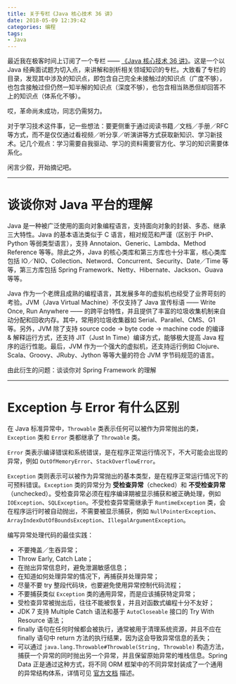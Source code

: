 ```yaml
---
title: 关于专栏《Java 核心技术 36 讲》
date: 2018-05-09 12:39:42
categories: 编程
tags:
- Java
---
```

最近我在极客时间上订阅了一个专栏 —— [《Java 核心技术 36 讲》](https://time.geekbang.org/column/intro/82)。<!-- more -->这是一个以 Java 经典面试题为切入点，来讲解和剖析相关领域知识的专栏。大致看了专栏的目录，发现其中涉及的知识点，即包含自己完全未接触过的知识点（广度不够），也包含接触过但仍然一知半解的知识点（深度不够），也包含相当熟悉但却回答不上的知识点（体系化不够）。

哎，革命尚未成功，同志仍需努力。

对于学习技术这件事，记一些想法：要更侧重于通过阅读书籍／文档／手册／RFC 等方式，而不是仅仅通过看视频／听分享／听演讲等方式获取新知识、学习新技术。记几个观点：学习需要自我驱动、学习的资料需要官方化、学习的知识需要体系化。

闲言少叙，开始摘记吧。

---

# 谈谈你对 Java 平台的理解

Java 是一种被广泛使用的面向对象编程语言，支持面向对象的封装、多态、继承三大特性。Java 的基本语法类似于 C 语言，相对规范和严谨（区别于 PHP、Python 等弱类型语言），支持 Annotaion、Generic、Lambda、Method Reference 等等。除此之外，Java 的核心类库和第三方库也十分丰富，核心类库包括 IO／NIO、Collection、Netword、Concurrent、Security、Date／Time 等等，第三方库包括 Spring Framework、Netty、Hibernate、Jackson、Guava 等等。

Java 作为一个老牌且成熟的编程语言，其发展多年的虚拟机也经受了业界苛刻的考验。JVM（Java Virtual Machine）不仅支持了 Java 宣传标语 —— Write Once, Run Anywhere —— 的跨平台特性，并且提供了丰富的垃圾收集机制来自动分配和回收内存。其中，常用的垃圾收集器如 Serial、Parallel、CMS、G1 等。另外，JVM 除了支持 source code -> byte code -> machine code 的编译 & 解释运行方式，还支持 JIT（Just In Time）编译方式，能够极大提高 Java 程序的运行性能。最后，JVM 作为一个强大的虚拟机，还支持运行例如 Clojure、Scala、Groovy、JRuby、Jython 等等大量的符合 JVM 字节码规范的语言。

由此衍生的问题：谈谈你对 Spring Framework 的理解

---

# Exception 与 Error 有什么区别
在 Java 标准异常中，`Throwable` 类表示任何可以被作为异常抛出的类，`Exception` 类和 `Error` 类都继承了 `Throwable` 类。

`Error` 类表示编译错误和系统错误，是在程序正常运行情况下，不大可能会出现的异常，例如 `OutOfMemoryError`、`StackOverflowError`。

`Exception` 类则表示可以被作为异常抛出的基本类型，是在程序正常运行情况下的可预料错误。`Exception` 类的异常分为 **受检查异常**（checked）和 **不受检查异常**（unchecked）。受检查异常必须在程序编译期被显示捕获和被正确处理，例如 `IOException`、`SQLException`。不受检查异常需继承于 `RuntimeException` 类，会在程序运行时被自动抛出，不需要被显示捕获，例如 `NullPointerException`、`ArrayIndexOutOfBoundsException`、`IllegalArgumentException`。

编写异常处理代码的最佳实践：
- 不要掩盖／生吞异常；
- Throw Early, Catch Late；
- 在抛出异常信息时，避免泄漏敏感信息；
- 在知道如何处理异常的情况下，再捕获并处理异常；
- 尽量不要 try 整段代码块，也要避免使用异常控制代码流程；
- 不要捕获类似 `Exception` 类的通用异常，而是应该捕获特定异常；
- 受检查异常被抛出后，往往不能被恢复，并且对函数式编程十分不友好；
- JDK 7 支持 Multiple Catch 语法和基于 `AutoCloseable` 接口的 Try With Resource 语法；
- finally 语句在任何时候都会被执行，通常被用于清理系统资源，并且不应在 finally 语句中 return 方法的执行结果，因为这会导致异常信息的丢失；
- 可以通过 `java.lang.Throwable#Throwable(String, Throwable)` 构造方法，捕获一个异常的同时抛出另一个异常，并且保留原始异常的堆栈信息。Spring Data 正是通过这种方式，将不同 ORM 框架中的不同异常封装成了一个通用的异常结构体系，详情可见 [官方文档](https://docs.spring.io/spring/docs/current/spring-framework-reference/data-access.html#orm-introduction) 描述。
